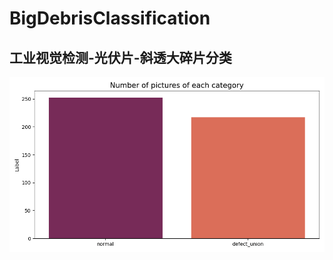 ﻿# BigDebrisClassification
## 工业视觉检测-光伏片-斜透大碎片分类
 <div align="center">
	<img src="https://github.com/ZhuJD-China/BigDebrisClassification/blob/master/result/category.png" alt="Editor" width="600">
</div>
